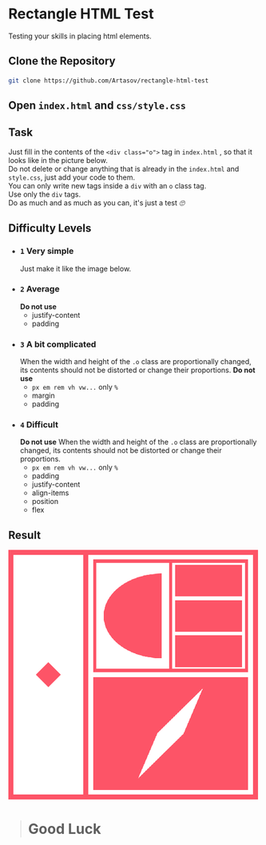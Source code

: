 # Rectangle HTML Test
Testing your skills in placing html elements.

## Clone the Repository
   ```sh
   git clone https://github.com/Artasov/rectangle-html-test
   ```
   
## Open `index.html` and `css/style.css`

## Task
   Just fill in the contents of the `<div class="o">` tag 
   in `index.html` , so that it looks like in the picture below.<br>
   Do not delete or change anything that is already in the 
   `index.html` and `style.css`, just add your code to them.<br>
   You can only write new tags inside a `div` with an `o` class tag.<br>
   Use only the `div` tags. <br>
   Do as much and as much as you can, it's just a test *🙄*
## Difficulty Levels
  * ### `1` Very simple
     Just make it like the image below.
  * ### `2` Average
     **Do not use**
     * justify-content
     * padding
  * ### `3` A bit complicated
     When the width and height of the `.o` class are proportionally changed,
     its contents should not be distorted or change their proportions. 
     **Do not use**
     * `px em rem vh vw...` only `%`
     * margin
     * padding
  * ### `4` Difficult
     **Do not use**
     When the width and height of the `.o` class are proportionally changed,
     its contents should not be distorted or change their proportions.
     * `px em rem vh vw...` only `%`
     * padding
     * justify-content
     * align-items
     * position
     * flex

## Result
![](img/result.png)

> # Good Luck
